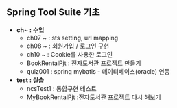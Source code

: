 ## Spring Tool Suite 기초

- **ch~ : 수업**
  - ch07 ~ : sts setting, url mapping
  - ch08 ~ : 회원가입 / 로그인 구현 
  - ch10 ~ : Cookie를 사용한 로그인
  - BookRentalPjt : 전자도서관 프로젝트 만들기 
  - quiz001 : spring mybatis - 데이터베이스(oracle) 연동
- **test : 실습**
  - ncsTest1 : 통합구현 테스트
  - MyBookRentalPjt :전자도서관 프로젝트 다시 해보기